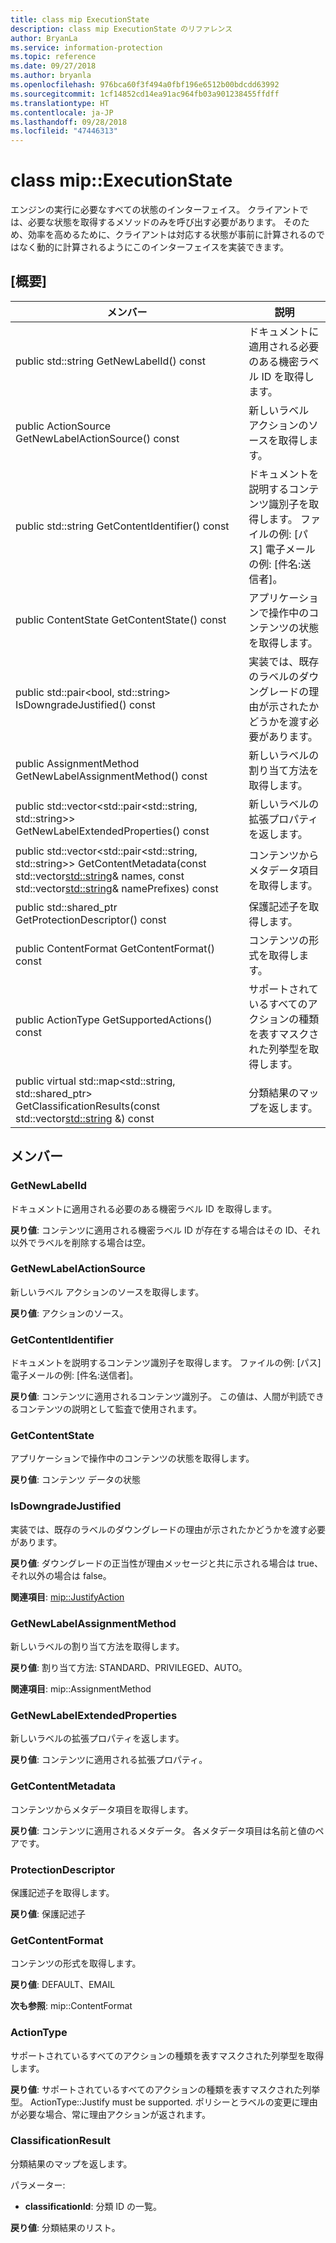```yaml
---
title: class mip ExecutionState
description: class mip ExecutionState のリファレンス
author: BryanLa
ms.service: information-protection
ms.topic: reference
ms.date: 09/27/2018
ms.author: bryanla
ms.openlocfilehash: 976bca60f3f494a0fbf196e6512b00bdcdd63992
ms.sourcegitcommit: 1cf14852cd14ea91ac964fb03a901238455ffdff
ms.translationtype: HT
ms.contentlocale: ja-JP
ms.lasthandoff: 09/28/2018
ms.locfileid: "47446313"
---
```

# <a name="class-mipexecutionstate"></a>class mip::ExecutionState 
エンジンの実行に必要なすべての状態のインターフェイス。
クライアントでは、必要な状態を取得するメソッドのみを呼び出す必要があります。 そのため、効率を高めるために、クライアントは対応する状態が事前に計算されるのではなく動的に計算されるようにこのインターフェイスを実装できます。
  
## <a name="summary"></a>[概要]
 メンバー                        | 説明                                
--------------------------------|---------------------------------------------
 public std::string GetNewLabelId() const  |  ドキュメントに適用される必要のある機密ラベル ID を取得します。
 public ActionSource GetNewLabelActionSource() const  |  新しいラベル アクションのソースを取得します。
 public std::string GetContentIdentifier() const  |  ドキュメントを説明するコンテンツ識別子を取得します。 ファイルの例: [パス] 電子メールの例: [件名:送信者]。
 public ContentState GetContentState() const  |  アプリケーションで操作中のコンテンツの状態を取得します。
public std::pair<bool, std::string> IsDowngradeJustified() const  |  実装では、既存のラベルのダウングレードの理由が示されたかどうかを渡す必要があります。
 public AssignmentMethod GetNewLabelAssignmentMethod() const  |  新しいラベルの割り当て方法を取得します。
public std::vector<std::pair<std::string, std::string>> GetNewLabelExtendedProperties() const  |  新しいラベルの拡張プロパティを返します。
public std::vector<std::pair<std::string, std::string>> GetContentMetadata(const std::vector<std::string>& names, const std::vector<std::string>& namePrefixes) const  |  コンテンツからメタデータ項目を取得します。
public std::shared_ptr<ProtectionDescriptor> GetProtectionDescriptor() const  |  保護記述子を取得します。
 public ContentFormat GetContentFormat() const  |  コンテンツの形式を取得します。
 public ActionType GetSupportedActions() const  |  サポートされているすべてのアクションの種類を表すマスクされた列挙型を取得します。
public virtual std::map<std::string, std::shared_ptr<ClassificationResult>> GetClassificationResults(const std::vector<std::string> &) const  |  分類結果のマップを返します。
  
## <a name="members"></a>メンバー
  
### <a name="getnewlabelid"></a>GetNewLabelId
ドキュメントに適用される必要のある機密ラベル ID を取得します。

  
**戻り値**: コンテンツに適用される機密ラベル ID が存在する場合はその ID、それ以外でラベルを削除する場合は空。
  
### <a name="getnewlabelactionsource"></a>GetNewLabelActionSource
新しいラベル アクションのソースを取得します。

  
**戻り値**: アクションのソース。
  
### <a name="getcontentidentifier"></a>GetContentIdentifier
ドキュメントを説明するコンテンツ識別子を取得します。 ファイルの例: [パス] 電子メールの例: [件名:送信者]。

  
**戻り値**: コンテンツに適用されるコンテンツ識別子。
この値は、人間が判読できるコンテンツの説明として監査で使用されます。
  
### <a name="getcontentstate"></a>GetContentState
アプリケーションで操作中のコンテンツの状態を取得します。

  
**戻り値**: コンテンツ データの状態
  
### <a name="isdowngradejustified"></a>IsDowngradeJustified
実装では、既存のラベルのダウングレードの理由が示されたかどうかを渡す必要があります。

  
**戻り値**: ダウングレードの正当性が理由メッセージと共に示される場合は true、それ以外の場合は false。 
  
**関連項目**: [mip::JustifyAction](class_mip_justifyaction.md)
  
### <a name="getnewlabelassignmentmethod"></a>GetNewLabelAssignmentMethod
新しいラベルの割り当て方法を取得します。

  
**戻り値**: 割り当て方法: STANDARD、PRIVILEGED、AUTO。 
  
**関連項目**: mip::AssignmentMethod
  
### <a name="getnewlabelextendedproperties"></a>GetNewLabelExtendedProperties
新しいラベルの拡張プロパティを返します。

  
**戻り値**: コンテンツに適用される拡張プロパティ。
  
### <a name="getcontentmetadata"></a>GetContentMetadata
コンテンツからメタデータ項目を取得します。

  
**戻り値**: コンテンツに適用されるメタデータ。 各メタデータ項目は名前と値のペアです。
  
### <a name="protectiondescriptor"></a>ProtectionDescriptor
保護記述子を取得します。

  
**戻り値**: 保護記述子
  
### <a name="getcontentformat"></a>GetContentFormat
コンテンツの形式を取得します。

  
**戻り値**: DEFAULT、EMAIL 
  
**次も参照**: mip::ContentFormat
  
### <a name="actiontype"></a>ActionType
サポートされているすべてのアクションの種類を表すマスクされた列挙型を取得します。

  
**戻り値**: サポートされているすべてのアクションの種類を表すマスクされた列挙型。
ActionType::Justify must be supported. ポリシーとラベルの変更に理由が必要な場合、常に理由アクションが返されます。
  
### <a name="classificationresult"></a>ClassificationResult
分類結果のマップを返します。

パラメーター:  
* **classificationId**: 分類 ID の一覧。 



  
**戻り値**: 分類結果のリスト。